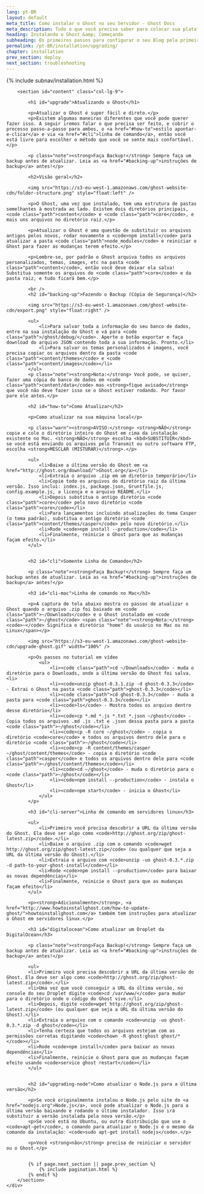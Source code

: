 ```yaml
---
lang: pt-BR
layout: default
meta_title: Como instalar o Ghost no seu Servidor - Ghost Docs
meta_description: Tudo o que você precisa saber para colocar sua plataforma Ghost funcionando no seu ambiente local, ou em um ambiente remoto.
heading: Instalando o Ghost &amp; Começando
subheading: Os primeiros passos para configurar o seu Blog pela primeira vez.
permalink: /pt-BR/installation/upgrading/
chapter: installation
prev_section: deploy
next_section: troubleshooting
---
```


<div class="container">
    <div class="row">
        {% include subnav/installation.html %}

        <section id="content" class="col-lg-9">

            <h1 id="upgrade">Atualizando o Ghost</h1>

            <p>Atualizar o Ghost é super fácil e direto.</p>
            <p>Existem algumas maneiras diferentes que você pode querer fazer isso. A seguir iremos falar o que precisa ser feito, e cobrir o processo passo-a-passo para ambos, o <a href="#how-to">estilo apontar-e-clicar</a> e via <a href="#cli">linha de comando</a>, então você está livre para escolher o método que você se sente mais confortável.</p>

            <p class="note"><strong>Faça Backup!</strong> Sempre faça um backup antes de atualizar. Leia as <a href="#backing-up">instruções de backup</a> antes!</p>

            <h2>Visão geral</h2>

            <img src="https://s3-eu-west-1.amazonaws.com/ghost-website-cdn/folder-structure.png" style="float:left" />

            <p>O Ghost, uma vez que instalado, tem uma estrutura de pastas semelhantes à mostrada ao lado. Existem dois diretórios principais, <code class="path">content</code> e <code class="path">core</code>, e mais uns arquivos no diretório raiz.</p>

            <p>Atualizar o Ghost é uma questão de substituir os arquivos antigos pelos novos, rodar novamente o <code>npm install</code> para atualizar a pasta <code class="path">node_modules</code> e reiniciar o Ghost para fazer as mudanças terem efeito.</p>

            <p>Lembre-se, por padrão o Ghost arquiva todos os arquivos personalizados, temas, images, etc na pasta <code class="path">content</code>, então você deve deixar ela salva! Substitua somente os arquivos do <code class="path">core</code> e da pasta raiz, e tudo ficará bem.</p>

            <br />
            <h2 id="backing-up">Fazendo o Backup (Cópia de Segurança)</h2>

            <img src="https://s3-eu-west-1.amazonaws.com/ghost-website-cdn/export.png" style="float:right" />

            <ul>
                <li>Para salvar toda a informação do seu banco de dados, entre na sua instalação do Ghost e vá para <code class="path">/ghost/debug/</code>. Aperte o botão exportar e faça download do arquivo JSON contendo toda a sua informação. Pronto.</li>
                <li>Para salvar os temas personalizados e imagens, você precisa copiar os arquivos dentro da pasta <code class="path">content/themes</code> e <code class="path">content/images</code></li>
            </ul>
            <p class="note"><strong>Nota:</strong> Você pode, se quiser, fazer uma cópia do banco de dados em <code class="path">content/data</code> mas <strong>fique avisado</strong> que você não deve fazer isso se o Ghost estiver rodando. Por favor pare ele antes.</p>

            <h2 id="how-to">Como Atualizar</h2>

            <p>Como atualizar na sua máquina local</p>

            <p class="warn"><strong>AVISO:</strong> <strong>NÃO</strong> copie e cole o diretório inteiro do Ghost em cima da instalação existente no Mac. <strong>NÃO</strong> escolha <kbd>SUBSTITUIR</kbd> se você está enviando os arquivos pelo Transmit ou outro software FTP, escolha <strong>MESCLAR (MISTURAR)</strong>.</p>

            <ul>
                <li>Baixe a última versão do Ghost em <a href="http://ghost.org/download/">Ghost.org</a></li>
                <li>Extraia o arquivo .zip em um diretório temporário</li>
                <li>Copie todo os arquivos do diretório raiz da última versão. Isso inclui: index.js, package.json, Gruntfile.js, config.example.js, a licença e o arquivo README.</li>
                <li>Depois substitua o antigo diretório <code class="path">core</code> pelo novo diretório <code class="path">core</code></li>
                <li>Para lançamentos incluindo atualizações do tema Casper (o tema padrão), substitua o antigo diretório <code class="path">content/themes/casper</code> pelo novo diretório.</li>
                <li>Rode <code>npm install --production</code></li>
                <li>Finalmente, reinicie o Ghost para que as mudanças façam efeito.</li>
            </ul>


            <h2 id="cli">Somente Linha de Comando</h2>

            <p class="note"><strong>Faça Backup!</strong> Sempre faça um backup antes de atualizar. Leia as <a href="#backing-up">instruções de backup</a> antes!</p>

            <h3 id="cli-mac">Linha de comando no Mac</h3>

            <p>A captura de tela abaixo mostra os passos de atualizar o Ghost quando o arquivo .zip foi baixado em <code class="path">~/Downloads</code> e o Ghost instalado em <code class="path">~/ghost</code> <span class="note"><strong>Nota:</strong> <code>~</code> Significa o diretório "home" do usuário no Mac ou no Linux</span></p>

            <img src="https://s3-eu-west-1.amazonaws.com/ghost-website-cdn/upgrade-ghost.gif" width="100%" />

            <p>Os passos no tutorial em vídeo
                <ul>
                    <li><code class="path">cd ~/Downloads</code> - muda o diretório para o Downloads, onde a última versão do Ghost foi salva.<li>
                    <li><code>unzip ghost-0.3.1.zip -d ghost-0.3.3</code> - Extrai o Ghost na pasta <code class="path">ghost-0.3.3</code></li>
                    <li><code class="path">cd ghost-0.3.3</code> - muda a pasta para <code class="path">ghost-0.3.3</code></li>
                    <li><code>ls</code> - Mostra todos os arquivo dentro desse diretório</li>
                    <li><code>cp *.md *.js *.txt *.json ~/ghost</code> - Copia todos os arquivos .md .js .txt e .json dessa pasta para a pasta <code class="path">~/ghost</code></li>
                    <li><code>cp -R core ~/ghost</code> - copia o diretório <code>core</code> e todos os arquivos dentro dele para o diretório <code class="path">~/ghost</code></li>
                    <li><code>cp -R content/themes/casper ~/ghost/content/themes</code> - copia o diretório <code class="path">casper</code> e todos os arquivos dentro dele para <code class="path">~/ghost/content/themes</code></li>
                    <li><code>cd ~/ghost</code> - muda o diretório para o <code class="path">~/ghost</code></li>
                    <li><code>npm install --production</code> - instala o Ghost</li>
                    <li><code>npm start</code> - inicia o Ghost</li>
                </ul>
            </p>

            <h3 id="cli-server">Linha de comando em servidores linux</h3>

            <ul>
                <li>Primeiro você precisa descobrir a URL da última versão do Ghost. Ela deve ser algo como <code>http://ghost.org/zip/ghost-latest.zip</code>.</li>
                <li>Baixe o arquivo .zip com o comando <code>wget http://ghost.org/zip/ghost-latest.zip</code> (ou qualquer que seja a URL da última versão do Ghost).</li>
                <li>Extraia o arquivo com <code>unzip -uo ghost-0.3.*.zip -d path-to-your-ghost-install</code></li>
                <li>Rode <code>npm install --production</code> para baixar as novas dependências</li>
                <li>Finalmente, reinicie o Ghost para que as mudanças façam efeito</li>
            </ul>

            <p><strong>Adicionalmente</strong>, <a href="http://www.howtoinstallghost.com/how-to-update-ghost/">howtoinstallghost.com</a> também tem instruções para atualizar o Ghost em servidores linux.</p>

            <h3 id="digitalocean">Como atualizar um Droplet da DigitalOcean</h3>

            <p class="note"><strong>Faça Backup!</strong> Sempre faça um backup antes de atualizar. Leia as <a href="#backing-up">instruções de backup</a> antes!</p>

            <ul>
            <li>Primeiro você precisa descobrir a URL da última versão do Ghost. Ela deve ser algo como <code>http://ghost.org/zip/ghost-latest.zip</code>.</li>
            <li>Uma vez que você conseguir a URL da última versão, no console do seu Droplet digite <code>cd /var/www/</code> para mudar para o diretório onde o código do Ghost vive.</li>
            <li>Depois, digite <code>wget http://ghost.org/zip/ghost-latest.zip</code> (ou qualquer que seja a URL da última versão do Ghost).</li>
            <li>Extraia o arquivo com o comando <code>unzip -uo ghost-0.3.*.zip -d ghost</code></li>
            <li>Tenha certeza que todos os arquivos estejam com as permissões corretas digitando <code>chown -R ghost:ghost ghost/*</code></li>
            <li>Rode <code>npm install</code> para baixar as novas dependências</li>
            <li>Finalmente, reinicie o Ghost para que as mudanças façam efeito usando <code>service ghost restart</code></li>
            </ul>


            <h2 id="upgrading-node">Como atualizar o Node.js para a última versão</h2>

            <p>Se você originalmente instalou o Node.js pelo site do <a href="nodejs.org">Node.js</a>, você pode atualizar o Node.js para a última versão baixando e rodando o último instalador. Isso irá substituir a versão instalada pela nova versão.</p>
            <p>Se você está no Ubuntu, ou outra distribuição que use o <code>apt-get</code>, o comando para atualizar o Node.js é o mesmo da comando da instalação: <code>sudo apt-get install nodejs</code>.</p>

            <p>Você <strong>não</strong> precisa de reiniciar o servidor ou o Ghost.</p>


            {% if page.next_section || page.prev_section %}
                {% include pagination.html %}
            {% endif %}
        </section>
    </div>
</div>